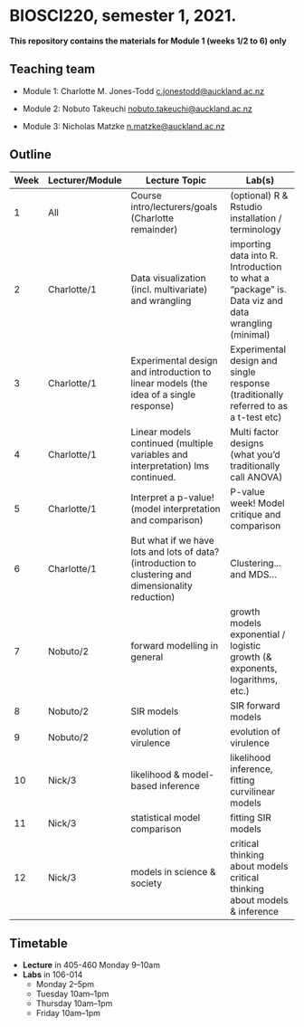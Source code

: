 # BIOSCI220, semester 1, 2021.

**This repository contains the materials for Module 1 (weeks 1/2 to 6) only**

## Teaching team

 + Module 1: Charlotte M. Jones-Todd [c.jonestodd@auckland.ac.nz](c.jonestodd@auckland.ac.nz)

 + Module 2: Nobuto Takeuchi [nobuto.takeuchi@auckland.ac.nz](nobuto.takeuchi@auckland.ac.nz)

 + Module 3: Nicholas Matzke [n.matzke@auckland.ac.nz](n.matzke@auckland.ac.nz)

## Outline

| Week  | Lecturer/Module  | Lecture Topic  | Lab(s)  |
|---    |---        |---             |---      |  
|  1 | All  | Course intro/lecturers/goals (Charlotte remainder)  | (optional) R & Rstudio installation / terminology  |
|  2 | Charlotte/1  | Data visualization (incl. multivariate) and wrangling  | importing data into R. Introduction to what a “package” is. Data viz and data wrangling (minimal)  |
|  3 | Charlotte/1  | Experimental design and introduction to linear models (the idea of a single response)	  |  	Experimental design and single response (traditionally referred to as a t-test etc) |
|  4 | Charlotte/1 | Linear models continued (multiple variables and interpretation)	lms continued.  | Multi factor designs (what you’d traditionally call ANOVA)  |
|  5 | Charlotte/1  | Interpret a p-value! (model interpretation and comparison)	  |  P-value week! Model critique and comparison |
|  6 | Charlotte/1  | But what if we have lots and lots of data? (introduction to clustering and dimensionality reduction)  | Clustering... and MDS…   |
|  7 | Nobuto/2 |  forward modelling in general | growth models	exponential / logistic growth (& exponents, logarithms, etc.)  |
|  8 | Nobuto/2  |  	SIR models |  SIR forward models |
|  9 | Nobuto/2  | evolution of virulence	  |  evolution of virulence	 |
|  10 | Nick/3  | likelihood & model-based inference  | 	likelihood inference, fitting curvilinear models  |
|  11 | Nick/3  |  statistical model comparison |  	fitting SIR models |
|  12 | Nick/3  |  models in science & society | critical thinking about models	critical thinking about models & inference  |


## Timetable

+ **Lecture** in 405-460 Monday 9–10am
+ **Labs** in 106-014
  - Monday 2–5pm
  - Tuesday 10am–1pm
  - Thursday 10am–1pm
  - Friday 10am–1pm
